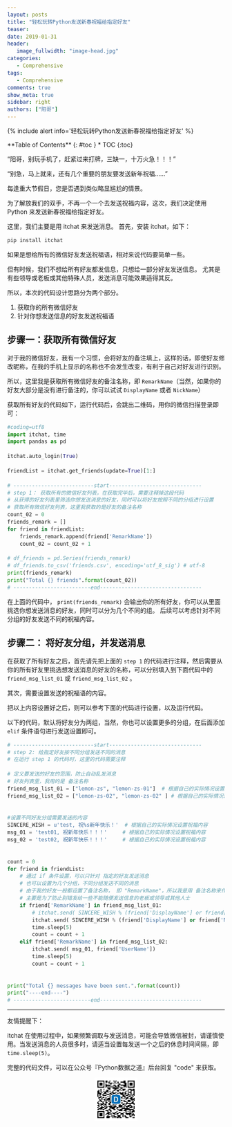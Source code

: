 ```yaml
---
layout: posts
title: "轻松玩转Python发送新春祝福给指定好友"
teaser:
date: 2019-01-31
header:
   image_fullwidth: "image-head.jpg"
categories:
   - Comprehensive
tags:
   - Comprehensive
comments: true
show_meta: true
sidebar: right
authors: ["阳哥"]
---
```




{% include alert info='轻松玩转Python发送新春祝福给指定好友' %}


<div class="panel radius" markdown="1">
**Table of Contents**
{: #toc }
*  TOC
{:toc}
</div>



“阳哥，别玩手机了，赶紧过来打牌，三缺一，十万火急！！！”

“别急，马上就来，还有几个重要的朋友要发送新年祝福……”

每逢重大节假日，您是否遇到类似略显尴尬的情景。

为了解放我们的双手，不再一个一个去发送祝福内容，这次，我们决定使用 Python 来发送新春祝福给指定好友。

这里，我们主要是用 itchat 来发送消息。 首先，安装 itchat，如下：

```python
pip install itchat
```

如果是想给所有的微信好友发送祝福语，相对来说代码要简单一些。

但有时候，我们不想给所有好友都发信息，只想给一部分好友发送信息。 尤其是有些领导或老板或其他特殊人员，发送消息可能效果适得其反。

所以，本次的代码设计思路分为两个部分。

1. 获取你的所有微信好友
2. 针对你想发送信息的好友发送祝福语

## 步骤一：获取所有微信好友

对于我的微信好友，我有一个习惯，会将好友的备注填上，这样的话，即使好友修改昵称，在我的手机上显示的名称也不会发生改变，有利于自己对好友进行识别。

所以，这里我是获取所有微信好友的备注名称，即 `RemarkName`（当然，如果你的好友大部分是没有进行备注的，你可以试试 `DisplayName` 或者 `NickName`）

获取所有好友的代码如下，运行代码后，会跳出二维码，用你的微信扫描登录即可：

```python
#coding=utf8
import itchat, time
import pandas as pd
 
itchat.auto_login(True)
 
friendList = itchat.get_friends(update=True)[1:]

# --------------------------start------------------------------
# step 1： 获取所有的微信好友列表，在获取完毕后，需要注释掉这段代码
# 从获得的好友列表里筛选你想发送消息的好友，同时可以将好友按照不同的分组进行设置
# 获取所有微信好友列表，这里我获取的是好友的备注名称
count_02 = 0
friends_remark = []
for friend in friendList:
    friends_remark.append(friend['RemarkName'])
    count_02 = count_02 + 1

# df_friends = pd.Series(friends_remark)
# df_friends.to_csv('friends.csv', encoding='utf_8_sig') # utf-8
print(friends_remark)
print("Total {} friends".format(count_02))
# -------------------------end---------------------------------

```

在上面的代码中， `print(friends_remark)` 会输出你的所有好友，你可以从里面挑选你想发送消息的好友，同时可以分为几个不同的组。 后续可以考虑针对不同分组的好友发送不同的祝福内容。

## 步骤二： 将好友分组，并发送消息

在获取了所有好友之后，首先请先把上面的 `step 1` 的代码进行注释，然后需要从你的所有好友里挑选想发送消息的好友的名称，可以分别填入到下面代码中的 `friend_msg_list_01` 或 `friend_msg_list_02` 。

其次，需要设置发送的祝福语的内容。

把以上内容设置好之后，则可以参考下面的代码进行设置，以及运行代码。

以下的代码，默认将好友分为两组，当然，你也可以设置更多的分组，在后面添加 `elif` 条件语句进行发送设置即可。

```python
# --------------------------start------------------------------
# step 2: 给指定好友按不同分组发送不同的消息
# 在运行 step 1 的代码时，这里的代码需要注释

# 定义要发送的好友的范围，防止自动乱发消息
# 好友列表里，我用的是 备注名称
friend_msg_list_01 = ["lemon-zs", "lemon-zs-01"]  # 根据自己的实际情况设置好友分组
friend_msg_list_02 = ["lemon-zs-02", "lemon-zs-02" ] # 根据自己的实际情况设置好友分组


#设置不同好友分组需要发送的内容
SINCERE_WISH = u'test, 祝%s新年快乐！'  # 根据自己的实际情况设置祝福内容
msg_01 = 'test01, 祝新年快乐！！！'     # 根据自己的实际情况设置祝福内容
msg_02 = 'test02, 祝新年快乐！！！'     # 根据自己的实际情况设置祝福内容


count = 0
for friend in friendList:
    # 通过 if 条件设置，可以只针对 指定的好友发送消息
    # 也可以设置为几个分组，不同分组发送不同的消息
    # 由于我的好友一般都设置了备注名称， 即 "RemarkName"，所以我是用 备注名称来作为条件判断
    # 主要是为了防止别错发给一些不能随便发送信息的老板或领导或其他人士
    if friend['RemarkName'] in friend_msg_list_01:
        # itchat.send( SINCERE_WISH % (friend['DisplayName'] or friend['NickName']), friend['UserName'])
        itchat.send( SINCERE_WISH % (friend['DisplayName'] or friend['NickName']), friend['UserName'])
        time.sleep(5)
        count = count + 1
    elif friend['RemarkName'] in friend_msg_list_02:
        itchat.send( msg_01, friend['UserName'])
        time.sleep(5)
        count = count + 1


print("Total {} messages have been sent.".format(count))
print("----end----")
# -------------------------end---------------------------------
```

---
友情提醒下：

itchat 在使用过程中，如果频繁调取与发送消息，可能会导致微信被封，请谨慎使用。当发送消息的人员很多时，请适当设置每发送一个之后的休息时间间隔，即 `time.sleep(5)`。

完整的代码文件，可以在公众号『Python数据之道』后台回复 "code" 来获取。

<div align="center">
    <img src="/images/qrcode.jpg" width="20%">
</div>

